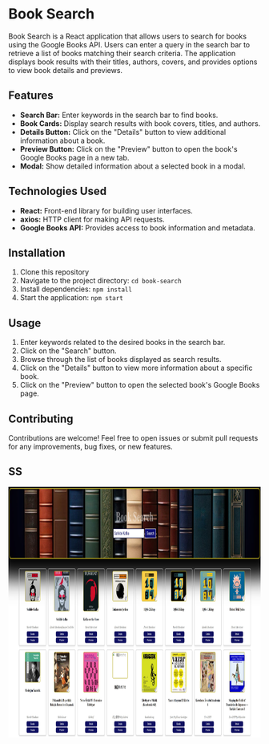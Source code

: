 # Book Search

Book Search is a React application that allows users to search for books using the Google Books API. Users can enter a query in the search bar to retrieve a list of books matching their search criteria. The application displays book results with their titles, authors, covers, and provides options to view book details and previews.

## Features

- **Search Bar:** Enter keywords in the search bar to find books.
- **Book Cards:** Display search results with book covers, titles, and authors.
- **Details Button:** Click on the "Details" button to view additional information about a book.
- **Preview Button:** Click on the "Preview" button to open the book's Google Books page in a new tab.
- **Modal:** Show detailed information about a selected book in a modal.

## Technologies Used

- **React:** Front-end library for building user interfaces.
- **axios:** HTTP client for making API requests.
- **Google Books API:** Provides access to book information and metadata.

## Installation

1. Clone this repository
2. Navigate to the project directory: `cd book-search`
3. Install dependencies: `npm install`
4. Start the application: `npm start`

## Usage

1. Enter keywords related to the desired books in the search bar.
2. Click on the "Search" button.
3. Browse through the list of books displayed as search results.
4. Click on the "Details" button to view more information about a specific book.
5. Click on the "Preview" button to open the selected book's Google Books page.

## Contributing

Contributions are welcome! Feel free to open issues or submit pull requests for any improvements, bug fixes, or new features.

## SS

<img src="./img/booksearch.jpg" alt="img" width="900" height="500">